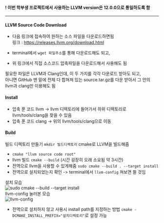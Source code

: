 #### ! 이번 학부생 프로젝트에서 사용하는 LLVM version은 12.0.0으로 통일하도록 함  

---

#### LLVM Source Code Download
- 다음 링크에 접속하여 원하는 소스 파일을 다운로드하면됨  
링크 : https://releases.llvm.org/download.html

- terminal에서 ``` wget 파일주소 ```를 통해 다운로드해도 되고,  
- 위 링크에서 직접 소스코드 압축파일을 다운로드해서 사용해도 됨

필요한 파일은 LLVM과 Clang인데, 이 두 가지를 각각 다운로드 받아도 되고,  
아니면 GitHub 맨 밑에 전체 다 합쳐져 있는 source.tar.gz를 다운 받아서 그 안의 llvm과 clang만 이용해도 됨

#### Install
- 압축 푼 코드 llvm -> llvm 디렉토리에 들어가서 하위 디렉토리로 llvm/tools/clang을 찾을 수 있음
- 압축 푼 코드 clang -> 위의 llvm/tools/clang으로 이동

#### Build
빌드 디렉토리 만들기 ``` mkdir 빌드디렉토리 ```
cmake로 LLVM을 빌드해줌
- ``` cmake "llvm source code root" ```
- llvm 빌드 ``` cmake --build ``` (시간 굉장히 오래 소요됨 약 3시간)
- 전역으로 llvm을 사용할 수 있게해줌 ``` sudo cmake --build . --target install ```
- 전역으로 설치되었는지 확인 -> terminal에서 ``` llvm-config ``` 쳐보면 뜰 것임  

설치 모습  
![sudo cmake --build   --target install](https://user-images.githubusercontent.com/88612547/140647282-a1c8f34b-02eb-49b0-9192-92d2b8673b95.png)  
llvm-config 눌러본 모습  
 ![llvm-config](https://user-images.githubusercontent.com/88612547/140647868-770bd150-db35-4c96-bcd3-3ba322442a0d.png)


- 전역으로 설치하지 않고 사용시 install path를 지정하는 방법 ``` cmake -DCMAKE_INSTALL_PREFIX="설치디렉토리" ```로 설정 가능

